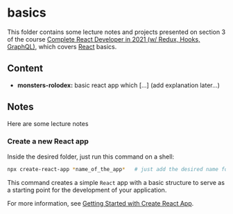 # basics

This folder contains some lecture notes and projects presented on section 3 of the course [Complete React Developer in 2021 (w/ Redux, Hooks, GraphQL)](https://www.udemy.com/course/complete-react-developer-zero-to-mastery/), which covers [React](https://reactjs.org/) basics.

## Content
- **monsters-rolodex:** basic react app which [...] (add explanation later...)


## Notes

Here are some lecture notes

### Create a new React app

Inside the desired folder, just run this command on a shell:

```sh
npx create-react-app *name_of_the_app*   # just add the desired name for the app
```

This command creates a simple `React` app with a basic structure to serve as a starting point for the development of your application. 

For more information, see [Getting Started with Create React App](./getting-started-create-react-app.md).
